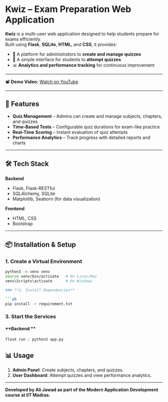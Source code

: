 # Kwiz – Exam Preparation Web Application  

**Kwiz** is a multi-user web application designed to help students prepare for exams efficiently.  
Built using **Flask**, **SQLite**, **HTML**, and **CSS**, it provides:  

- 🎯 A platform for administrators to **create and manage quizzes**  
- 📝 A simple interface for students to **attempt quizzes**  
- 📊 **Analytics and performance tracking** for continuous improvement  

---

📽️ **Demo Video:** [Watch on YouTube](https://youtu.be/fGpqmnVGfcw?si=Wlm9g7p8HRj7Cr_C)  

---

## 🚀 Features  

- **Quiz Management** – Admins can create and manage subjects, chapters, and quizzes  
- **Time-Based Tests** – Configurable quiz durations for exam-like practice  
- **Real-Time Scoring** – Instant evaluation of quiz attempts  
- **Performance Analytics** – Track progress with detailed reports and charts  

---

## 🛠 Tech Stack  

**Backend**  
- Flask, Flask-RESTful  
- SQLAlchemy, SQLite  
- Matplotlib, Seaborn (for data visualization)  

**Frontend**  
- HTML, CSS  
- Bootstrap  

---

## 📦 Installation & Setup  

### 1. Create a Virtual Environment  

```sh
python3 -m venv venv
source venv/bin/activate   # On Linux/Mac
venv\Scripts\activate      # On Windows

### **2. Install Dependencies**

```sh
pip install -r requirement.txt
```

### **3. Start the Services**

#### **Backend **

```sh
flask run : python3 app.py
```


## 📊 Usage

1. **Admin Panel**: Create subjects, chapters, and quizzes.
2. **User Dashboard**: Attempt quizzes and view performance analytics.

---

**Developed by Ali Jawad as part of the Modern Application Development course at IIT Madras.**
